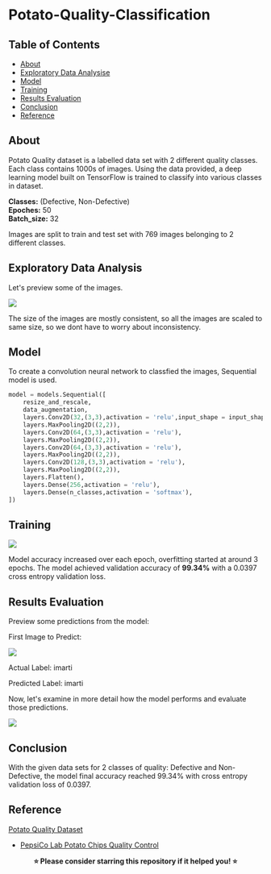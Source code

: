 # Potato-Quality-Classification

## Table of Contents
+ [About](#about)
+ [Exploratory Data Analysise](#exploratory-data-analysis)
+ [Model](#model)
+ [Training](#training)
+ [Results Evaluation](#results-evaluation)
+ [Conclusion](#conclusion)
+ [Reference](#reference)

## About

Potato Quality dataset is a labelled data set with 2 different quality classes. Each class contains 1000s of images. Using the data provided, a deep learning model built on TensorFlow is trained to classify into various classes in dataset.

**Classes:** (Defective, Non-Defective)
<br>**Epoches:** 50
<br>**Batch_size:** 32

Images are split to train and test set with 769 images belonging to 2 different classes. 

## Exploratory Data Analysis

Let's preview some of the images.

<img src = "https://github.com/gnpaone/Potato-quality-classification/blob/main/Pictures/EDA.png">

The size of the images are mostly consistent, so all the images are scaled to same size, so we dont have to worry about inconsistency.

## Model
To create a convolution neural network to classfied the images, Sequential model is used.

```python
model = models.Sequential([
    resize_and_rescale,
    data_augmentation,
    layers.Conv2D(32,(3,3),activation = 'relu',input_shape = input_shape),
    layers.MaxPooling2D((2,2)),
    layers.Conv2D(64,(3,3),activation = 'relu'),
    layers.MaxPooling2D((2,2)),
    layers.Conv2D(64,(3,3),activation = 'relu'),
    layers.MaxPooling2D((2,2)),
    layers.Conv2D(128,(3,3),activation = 'relu'),
    layers.MaxPooling2D((2,2)),
    layers.Flatten(),
    layers.Dense(256,activation = 'relu'),
    layers.Dense(n_classes,activation = 'softmax'),
])
```

## Training

<img src = "https://github.com/gnpaone/Potato-quality-classification/blob/main/Pictures/training.png">

Model accuracy increased over each epoch, overfitting started at around 3 epochs. The model achieved validation accuracy of **99.34%** with a 0.0397 cross entropy validation loss.

## Results Evaluation

Preview some predictions from the model:

<p>First Image to Predict:</p>
<img src = "https://github.com/gnpaone/Potato-quality-classification/blob/main/Pictures/test.png">
<p>Actual Label: imarti</p>
<p>Predicted Label: imarti</p>

Now, let's examine in more detail how the model performs and evaluate those predictions.

<img src = "https://github.com/gnpaone/Potato-quality-classification/blob/main/Pictures/model.png">

## Conclusion

With the given data sets for 2 classes of quality: Defective and Non-Defective, the model final accuracy reached 99.34% with cross entropy validation loss of 0.0397.

## Reference

[Potato Quality Dataset](Dataset/Pepsico-RnD-Potato-Lab-Dataset)
- [PepsiCo Lab Potato Chips Quality Control](https://www.kaggle.com/datasets/concaption/pepsico-lab-potato-quality-control)

<p align="center">
<b>⭐ Please consider starring this repository if it helped you! ⭐</b>
</p>

